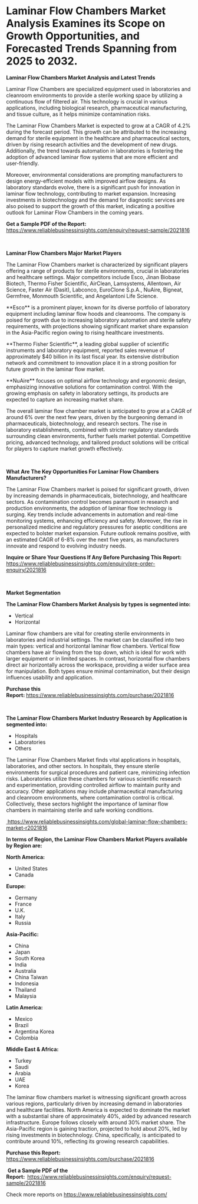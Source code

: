 <p><h1>Laminar Flow Chambers Market Analysis Examines its Scope on Growth Opportunities, and Forecasted Trends Spanning from 2025 to 2032.</h1></p><p><strong>Laminar Flow Chambers Market Analysis and Latest Trends</strong></p>
<p><p>Laminar Flow Chambers are specialized equipment used in laboratories and cleanroom environments to provide a sterile working space by utilizing a continuous flow of filtered air. This technology is crucial in various applications, including biological research, pharmaceutical manufacturing, and tissue culture, as it helps minimize contamination risks.</p><p>The Laminar Flow Chambers Market is expected to grow at a CAGR of 4.2% during the forecast period. This growth can be attributed to the increasing demand for sterile equipment in the healthcare and pharmaceutical sectors, driven by rising research activities and the development of new drugs. Additionally, the trend towards automation in laboratories is fostering the adoption of advanced laminar flow systems that are more efficient and user-friendly.</p><p>Moreover, environmental considerations are prompting manufacturers to design energy-efficient models with improved airflow designs. As laboratory standards evolve, there is a significant push for innovation in laminar flow technology, contributing to market expansion. Increasing investments in biotechnology and the demand for diagnostic services are also poised to support the growth of this market, indicating a positive outlook for Laminar Flow Chambers in the coming years.</p></p>
<p><strong>Get a Sample PDF of the Report:&nbsp;</strong> <a href="https://www.reliablebusinessinsights.com/enquiry/request-sample/2021816?utm_campaign=3100&utm_medium=2&utm_source=Github&utm_content=ia&utm_term=29032025&utm_id=laminar-flow-chambers">https://www.reliablebusinessinsights.com/enquiry/request-sample/2021816</a></p>
<p>&nbsp;</p>
<p><strong>Laminar Flow Chambers Major Market Players</strong></p>
<p><p>The Laminar Flow Chambers market is characterized by significant players offering a range of products for sterile environments, crucial in laboratories and healthcare settings. Major competitors include Esco, Jinan Biobase Biotech, Thermo Fisher Scientific, AirClean, Lamsystems, Allentown, Air Science, Faster Air (Dasit), Labconco, EuroClone S.p.A., NuAire, Bigneat, Germfree, Monmouth Scientific, and Angelantoni Life Science.</p><p>**Esco** is a prominent player, known for its diverse portfolio of laboratory equipment including laminar flow hoods and cleanrooms. The company is poised for growth due to increasing laboratory automation and sterile safety requirements, with projections showing significant market share expansion in the Asia-Pacific region owing to rising healthcare investments.</p><p>**Thermo Fisher Scientific**, a leading global supplier of scientific instruments and laboratory equipment, reported sales revenue of approximately $40 billion in its last fiscal year. Its extensive distribution network and commitment to innovation place it in a strong position for future growth in the laminar flow market.</p><p>**NuAire** focuses on optimal airflow technology and ergonomic design, emphasizing innovative solutions for contamination control. With the growing emphasis on safety in laboratory settings, its products are expected to capture an increasing market share.</p><p>The overall laminar flow chamber market is anticipated to grow at a CAGR of around 6% over the next few years, driven by the burgeoning demand in pharmaceuticals, biotechnology, and research sectors. The rise in laboratory establishments, combined with stricter regulatory standards surrounding clean environments, further fuels market potential. Competitive pricing, advanced technology, and tailored product solutions will be critical for players to capture market growth effectively.</p></p>
<p>&nbsp;</p>
<p><strong>What Are The Key Opportunities For Laminar Flow Chambers Manufacturers?</strong></p>
<p><p>The Laminar Flow Chambers market is poised for significant growth, driven by increasing demands in pharmaceuticals, biotechnology, and healthcare sectors. As contamination control becomes paramount in research and production environments, the adoption of laminar flow technology is surging. Key trends include advancements in automation and real-time monitoring systems, enhancing efficiency and safety. Moreover, the rise in personalized medicine and regulatory pressures for aseptic conditions are expected to bolster market expansion. Future outlook remains positive, with an estimated CAGR of 6-8% over the next five years, as manufacturers innovate and respond to evolving industry needs.</p></p>
<p><strong>Inquire or Share Your Questions If Any Before Purchasing This Report:</strong> <a href="https://www.reliablebusinessinsights.com/enquiry/pre-order-enquiry/2021816?utm_campaign=3100&utm_medium=2&utm_source=Github&utm_content=ia&utm_term=29032025&utm_id=laminar-flow-chambers">https://www.reliablebusinessinsights.com/enquiry/pre-order-enquiry/2021816</a></p>
<p>&nbsp;</p>
<p><strong>Market Segmentation</strong></p>
<p><strong>The Laminar Flow Chambers Market Analysis by types is segmented into:</strong></p>
<p><ul><li>Vertical</li><li>Horizontal</li></ul></p>
<p><p>Laminar flow chambers are vital for creating sterile environments in laboratories and industrial settings. The market can be classified into two main types: vertical and horizontal laminar flow chambers. Vertical flow chambers have air flowing from the top down, which is ideal for work with larger equipment or in limited spaces. In contrast, horizontal flow chambers direct air horizontally across the workspace, providing a wider surface area for manipulation. Both types ensure minimal contamination, but their design influences usability and application.</p></p>
<p><strong>Purchase this Report:&nbsp;</strong><a href="https://www.reliablebusinessinsights.com/purchase/2021816?utm_campaign=3100&utm_medium=2&utm_source=Github&utm_content=ia&utm_term=29032025&utm_id=laminar-flow-chambers">https://www.reliablebusinessinsights.com/purchase/2021816</a></p>
<p>&nbsp;</p>
<p><strong>The Laminar Flow Chambers Market Industry Research by Application is segmented into:</strong></p>
<p><ul><li>Hospitals</li><li>Laboratories</li><li>Others</li></ul></p>
<p><p>The Laminar Flow Chambers Market finds vital applications in hospitals, laboratories, and other sectors. In hospitals, they ensure sterile environments for surgical procedures and patient care, minimizing infection risks. Laboratories utilize these chambers for various scientific research and experimentation, providing controlled airflow to maintain purity and accuracy. Other applications may include pharmaceutical manufacturing and cleanroom environments, where contamination control is critical. Collectively, these sectors highlight the importance of laminar flow chambers in maintaining sterile and safe working conditions.</p></p>
<p><a href="https://www.reliablebusinessinsights.com/global-laminar-flow-chambers-market-r2021816?utm_campaign=3100&utm_medium=2&utm_source=Github&utm_content=ia&utm_term=29032025&utm_id=laminar-flow-chambers">&nbsp;https://www.reliablebusinessinsights.com/global-laminar-flow-chambers-market-r2021816</a></p>
<p><strong>In terms of Region, the Laminar Flow Chambers Market Players available by Region are:</strong></p>
<p>
    <p> <strong> North America: </strong>
        <ul>
            <li>United States</li>
            <li>Canada</li>
        </ul>
        </p> 
    <p> <strong> Europe: </strong>
        <ul>
            <li>Germany</li>
            <li>France</li>
            <li>U.K.</li>
            <li>Italy</li>
            <li>Russia</li>
        </ul>
        </p> 
    <p> <strong> Asia-Pacific: </strong>
        <ul>
            <li>China</li>
            <li>Japan</li>
            <li>South Korea</li>
            <li>India</li>
            <li>Australia</li>
            <li>China Taiwan</li>
            <li>Indonesia</li>
            <li>Thailand</li>
            <li>Malaysia</li>
        </ul>
        </p> 
    <p> <strong> Latin America: </strong>
        <ul>
            <li>Mexico</li>
            <li>Brazil</li>
            <li>Argentina Korea</li>
            <li>Colombia</li>
        </ul>
        </p> 
    <p> <strong> Middle East & Africa: </strong>
        <ul>
            <li>Turkey</li>
            <li>Saudi</li>
            <li>Arabia</li>
            <li>UAE</li>
            <li>Korea</li>
        </ul>
    </p>
    </p>
<p><p>The laminar flow chambers market is witnessing significant growth across various regions, particularly driven by increasing demand in laboratories and healthcare facilities. North America is expected to dominate the market with a substantial share of approximately 40%, aided by advanced research infrastructure. Europe follows closely with around 30% market share. The Asia-Pacific region is gaining traction, projected to hold about 20%, led by rising investments in biotechnology. China, specifically, is anticipated to contribute around 10%, reflecting its growing research capabilities.</p></p>
<p><strong>Purchase this Report: </strong><a href="https://www.reliablebusinessinsights.com/purchase/2021816?utm_campaign=3100&utm_medium=2&utm_source=Github&utm_content=ia&utm_term=29032025&utm_id=laminar-flow-chambers">https://www.reliablebusinessinsights.com/purchase/2021816</a></p>
<p>&nbsp;<strong>Get a Sample PDF of the Report:&nbsp;&nbsp;</strong><a href="https://www.reliablebusinessinsights.com/enquiry/request-sample/2021816?utm_campaign=3100&utm_medium=2&utm_source=Github&utm_content=ia&utm_term=29032025&utm_id=laminar-flow-chambers">https://www.reliablebusinessinsights.com/enquiry/request-sample/2021816</a></p>
<p><strong></strong></p>
<p>Check more reports on <a href="https://www.reliablebusinessinsights.com/?utm_campaign=3100&utm_medium=2&utm_source=Github&utm_content=ia&utm_term=29032025&utm_id=laminar-flow-chambers">https://www.reliablebusinessinsights.com/</a></p>
